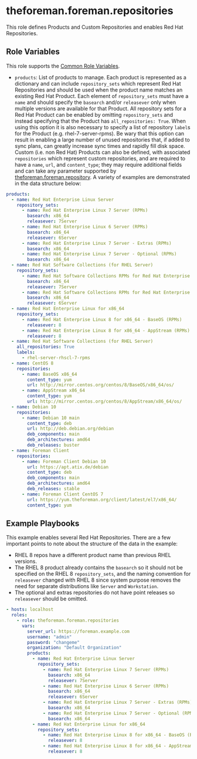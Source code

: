 theforeman.foreman.repositories
===============================

This role defines Products and Custom Repositories and enables Red Hat Repositories.

Role Variables
--------------

This role supports the [Common Role Variables](https://github.com/theforeman/foreman-ansible-modules/blob/develop/README.md#common-role-variables).

- `products`: List of products to manage.
  Each product is represented as a dictionary and can include `repository_sets` which represent Red Hat Repositories and should be used when the product name matches an existing Red Hat Product.
  Each element of `repository_sets` must have a `name` and should specify the `basearch` and/or `releasever` only when multiple versions are available for that Product.
  All repository sets for a Red Hat Product can be enabled by omitting `repository_sets` and instead specifying that the Product has `all_repositories: True`. When using this option it is also necessary to specify a list of repository `label`s for the Product (e.g. rhel-7-server-rpms). Be wary that this option can result in enabling a large number of unused repositories that, if added to sync plans, can greatly increase sync times and rapidly fill disk space.
  Custom (i.e. non Red Hat) Products can also be defined, with associated `repositories` which represent custom repositories, and are required to have a `name`, `url`, and `content_type`; they may require additional fields and can take any parameter supported by [theforeman.foreman.repository](https://theforeman.github.io/foreman-ansible-modules/develop/plugins/repository_module.html).
  A variety of examples are demonstrated in the data structure below:

```yaml
products:
  - name: Red Hat Enterprise Linux Server
    repository_sets:
      - name: Red Hat Enterprise Linux 7 Server (RPMs)
        basearch: x86_64
        releasever: 7Server
      - name: Red Hat Enterprise Linux 6 Server (RPMs)
        basearch: x86_64
        releasever: 6Server
      - name: Red Hat Enterprise Linux 7 Server - Extras (RPMs)
        basearch: x86_64
      - name: Red Hat Enterprise Linux 7 Server - Optional (RPMs)
        basearch: x86_64
  - name: Red Hat Software Collections (for RHEL Server)
    repository_sets:
      - name: Red Hat Software Collections RPMs for Red Hat Enterprise Linux 7 Server
        basearch: x86_64
        releasever: 7Server
      - name: Red Hat Software Collections RPMs for Red Hat Enterprise Linux 6 Server
        basearch: x86_64
        releasever: 6Server
  - name: Red Hat Enterprise Linux for x86_64
    repository_sets:
      - name: Red Hat Enterprise Linux 8 for x86_64 - BaseOS (RPMs)
        releasever: 8
      - name: Red Hat Enterprise Linux 8 for x86_64 - AppStream (RPMs)
        releasever: 8
  - name: Red Hat Software Collections (for RHEL Server)
    all_repositories: True
    labels:
      - rhel-server-rhscl-7-rpms
  - name: CentOS 8
    repositories:
      - name: BaseOS x86_64
        content_type: yum
        url: http://mirror.centos.org/centos/8/BaseOS/x86_64/os/
      - name: AppStream x86_64
        content_type: yum
        url: http://mirror.centos.org/centos/8/AppStream/x86_64/os/
  - name: Debian 10
    repositories:
      - name: Debian 10 main
        content_type: deb
        url: http://deb.debian.org/debian
        deb_components: main
        deb_architectures: amd64
        deb_releases: buster
  - name: Foreman Client
    repositories:
      - name: Foreman Client Debian 10
        url: https://apt.atix.de/debian
        content_type: deb
        deb_components: main
        deb_architectures: amd64
        deb_releases: stable
      - name: Foreman Client CentOS 7
        url: https://yum.theforeman.org/client/latest/el7/x86_64/
        content_type: yum
```

Example Playbooks
-----------------

This example enables several Red Hat Repositories. There are a few important points to note about the structure of the data in the example:
- RHEL 8 repos have a different product name than previous RHEL versions.
- The RHEL 8 product already contains the `basearch` so it should not be specified on the RHEL 8 `repository_sets`, and the naming convention for `releasever` changed with RHEL 8 since system purpose removes the need for separate distributions like `Server` and `Workstation`.
- The optional and extras repositories do not have point releases so `releasever` should be omitted.

```yaml
- hosts: localhost
  roles:
    - role: theforeman.foreman.repositories
      vars:
        server_url: https://foreman.example.com
        username: "admin"
        password: "changeme"
        organization: "Default Organization"
        products:
          - name: Red Hat Enterprise Linux Server
            repository_sets:
              - name: Red Hat Enterprise Linux 7 Server (RPMs)
                basearch: x86_64
                releasever: 7Server
              - name: Red Hat Enterprise Linux 6 Server (RPMs)
                basearch: x86_64
                releasever: 6Server
              - name: Red Hat Enterprise Linux 7 Server - Extras (RPMs)
                basearch: x86_64
              - name: Red Hat Enterprise Linux 7 Server - Optional (RPMs)
                basearch: x86_64
          - name: Red Hat Enterprise Linux for x86_64
            repository_sets:
              - name: Red Hat Enterprise Linux 8 for x86_64 - BaseOS (RPMs)
                releasever: 8
              - name: Red Hat Enterprise Linux 8 for x86_64 - AppStream (RPMs)
                releasever: 8
```
